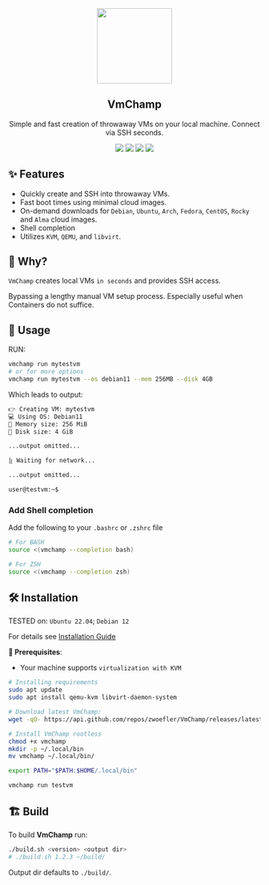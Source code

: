 <div align="center" width="100%">
    <img src="https://user-images.githubusercontent.com/30373916/227715640-22e0fa02-8f17-4fbd-a81d-4a010007972a.png" width="150" />
</div>

<div align="center" width="100%">
    <h2>VmChamp</h2>
    <p>Simple and fast creation of throwaway VMs on your local machine. Connect via SSH seconds.</p>
    <a target="_blank" href="https://github.com/zwoefler/VmChamp/actions"><img src="https://img.shields.io/github/actions/workflow/status/zwoefler/VmChamp/build.yml" /></a>
    <a target="_blank" href="https://github.com/wubbl0rz/VmChamp/stargazers"><img src="https://img.shields.io/github/stars/wubbl0rz/VmChamp" /></a>
    <a target="_blank" href="https://github.com/zwoefler/VmChamp/releases"><img src="https://img.shields.io/github/v/release/zwoefler/VmChamp?display_name=tag" /></a>
    <a target="_blank" href="https://github.com/zwoefler/VmChamp/commits/master"><img src="https://img.shields.io/github/last-commit/zwoefler/VmChamp" /></a>
</div>

## ✨ Features
- Quickly create and SSH into throwaway VMs.
- Fast boot times using minimal cloud images.
- On-demand downloads for `Debian`, `Ubuntu`, `Arch`, `Fedora`, `CentOS`, `Rocky` and `Alma` cloud images.
- Shell completion
- Utilizes `KVM`, `QEMU`, and `libvirt`.

## 🤔 Why?
`VmChamp` creates local VMs `in seconds` and provides SSH access.

Bypassing a lengthy manual VM setup process.
Especially useful when Containers do not suffice.

## 🚀 Usage
RUN:
```BASH
vmchamp run mytestvm
# or for more options
vmchamp run mytestvm --os debian11 --mem 256MB --disk 4GB
```

Which leads to output:
```BASH
️👉 Creating VM: mytestvm
💻 Using OS: Debian11
📔 Memory size: 256 MiB
💽 Disk size: 4 GiB

...output omitted...

⣷ Waiting for network...

...output omitted...

user@testvm:~$
```

### Add Shell completion
Add the following to your `.bashrc` or `.zshrc` file
```BASH
# For BASH
source <(vmchamp --completion bash)

# For ZSH
source <(vmchamp --completion zsh)
```


## 🛠️ Installation
TESTED on: `Ubuntu 22.04`; `Debian 12`

For details see [Installation Guide](/docs/Install.md)

**🔧 Prerequisites**:
- Your machine supports `virtualization with KVM`

```BASH
# Installing requirements
sudo apt update
sudo apt install qemu-kvm libvirt-daemon-system

# Download latest VmChamp:
wget -qO- https://api.github.com/repos/zwoefler/VmChamp/releases/latest | grep "browser_download_url" | cut -d '"' -f 4 | wget -i - -O vmchamp

# Install VmChamp rootless
chmod +x vmchamp
mkdir -p ~/.local/bin
mv vmchamp ~/.local/bin/

export PATH="$PATH:$HOME/.local/bin"

vmchamp run testvm
```

## 🏗️ Build

To build **VmChamp** run:

```BASH
./build.sh <version> <output dir>
# ./build.sh 1.2.3 ~/build/
```

Output dir defaults to `./build/`.